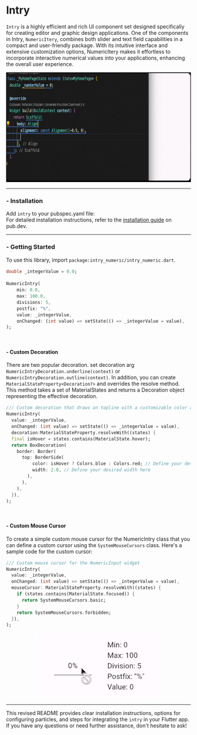 # Intry

`Intry` is a highly efficient and rich UI component set designed specifically for creating editor and graphic design applications.
One of the components in Intry, `NumericItery`, combines both slider and text field capabilities in a compact and user-friendly package. With its intuitive interface and extensive customization options, NumericItery makes it effortless to incorporate interactive numerical values into your applications, enhancing the overall user experience.

<p float="left" align="center"><img src="https://github.com/manjav/intry/raw/main/repo_files/intry_demo.gif" alt="Demo" height=298></p>

---

### - Installation
Add `intry` to your pubspec.yaml file:  
For detailed installation instructions, refer to the [installation guide](https://pub.dev/packages/particular/install) on pub.dev.

---

### - Getting Started 
To use this library, import `package:intry_numeric/intry_numeric.dart`.

``` dart
double _integerValue = 0.0;

NumericIntry(
    min: 0.0,
    max: 100.0,
    divisions: 5,
    postfix: "%",
    value: _integerValue,
    onChanged: (int value) => setState(() => _integerValue = value),
);
```
<br>

#### - Custom Decoration  

There are two popular decoration. set decoration arg `NumericIntryDecoration.underline(context)` or `NumericIntryDecoration.outline(context)`. In addition, you can create `MaterialStateProperty<Decoration?>` and overrides the resolve method. This method takes a set of MaterialStates and returns a Decoration object representing the effective decoration.

```dart
/// Custom decoration that draws an topline with a customizable color and width
NumericIntry(
  value: _integerValue,
  onChanged: (int value) => setState(() => _integerValue = value),
  decoration:MaterialStateProperty.resolveWith((states) {
  final isHover = states.contains(MaterialState.hover);
  return BoxDecoration(
    border: Border(
      top: BorderSide(
          color: isHover ? Colors.blue : Colors.red; // Define your desired color here
          width: 2.0, // Define your desired width here
        ),
      ),
    ),
  }),
);
```
<br>

#### - Custom Mouse Cursor

To create a simple custom mouse cursor for the NumericIntry class that you can define a custom cursor using the `SystemMouseCursors` class. Here's a sample code for the custom cursor:

```dart
/// Custom mouse cursor for the NumericInput widget
NumericIntry(
  value: _integerValue,
  onChanged: (int value) => setState(() => _integerValue = value),
  mouseCursor: MaterialStateProperty.resolveWith((states) {
    if (states.contains(MaterialState.focused)) {
      return SystemMouseCursors.basic;
    }
    return SystemMouseCursors.forbidden;
  }),
);
```

<p float="left" align="center"><img src="https://github.com/manjav/intry/raw/main/repo_files/intry_mousecursor.png" alt="Custom Mouse Cursor"></p>

---

This revised README provides clear installation instructions, options for configuring particles, and steps for integrating the `intry` in your Flutter app. If you have any questions or need further assistance, don't hesitate to ask!